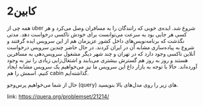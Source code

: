 # کابین2

همه چی از uber شروع شد. ایده‌ی خوبی که رانندگان را به مسافران وصل می‌کرد و هر کسی هر جایی بود به سرعت می‌توانست برای خودش تاکسی درخواست دهد. مدتی نگذشت که برنامه‌نویس‌های داخل کشور عزیزمان هم از این سرویس ایده گرفتند و شروع به پیاده‌سازی مشابه آن در ایران کردند. در حال حاضر چندین سرویس درخواست آنلاین تاکسی وجود دارد که در تهران و چند شهر دیگر مشغول سرویس‌دهی به مسافرین هستند و روز به روز هم گسترش بیشتری می‌یابند و اشتغال‌زایی زیادی را نیز به وجود آورده‌اند. حالا با توجه به بازار داغ این سرویس ما نیز می‌خواهیم یک سرویس مشابه ایجاد کنیم. اسمش را هم cabin گذاشته‌ایم.

حال از شما می‌خواهیم پرس‌‌و‌‌جو (query) های زیر را روی مدل‌های بالا بنویسید.

link: <https://quera.org/problemset/21214/>
